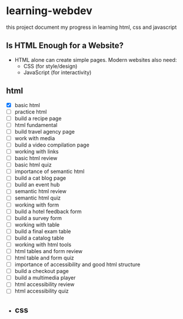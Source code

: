 # learning-webdev
this project document my progress in learning html, css and javascript

## Is HTML Enough for a Website?
- HTML alone can create simple pages. Modern websites also need:
    - CSS (for style/design)
    - JavaScript (for interactivity)

## html
- [x] basic html
- [ ] practice html
- [ ] build a recipe page
- [ ] html fundamental
- [ ] build travel agency page
- [ ] work with media
- [ ] build a video compilation page
- [ ] working with links
- [ ] basic html review
- [ ] basic html quiz
- [ ] importance of semantic html
- [ ] build a cat blog page
- [ ] build an event hub
- [ ] semantic html review
- [ ] semantic html quiz
- [ ] working with form
- [ ] build a hotel feedback form
- [ ] build a survey form
- [ ] working with table
- [ ] build a final exam table
- [ ] build a catalog table
- [ ] working with html tools
- [ ] html tables and form review
- [ ] html table and form quiz
- [ ] importance of accessibility and good html structure
- [ ] build a checkout page
- [ ] build a multimedia player
- [ ] html accessibility review
- [ ] html accessibility quiz
- ## css


